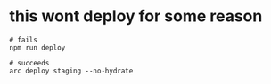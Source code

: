# this wont deploy for some reason

```
# fails
npm run deploy

# succeeds
arc deploy staging --no-hydrate
```
